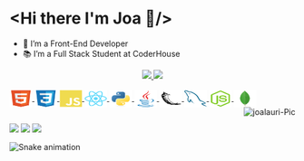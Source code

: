 # <Hi there I'm Joa 👋/>


- 🥇 I’m a Front-End Developer
- 📚 I’m a Full Stack Student at CoderHouse
<!-- - 🖥️ I’m looking to work as a Front-End Developer and gain experience -->

<div align="center">
  <a href="https://github.com/joalauri">
  <img height="180em" src="https://github-readme-stats.vercel.app/api?username=joalauri&show_icons=true&theme=dark&count_private=true"/>
  <img height="180em" src="https://github-readme-stats.vercel.app/api/top-langs/?username=joalauri&layout=compact&langs_count=14&theme=dark" />
</div>
<div style="display: inline_block"><br>
  <img align="center" alt="joalauri-HTML" height="30" width="40" src="https://raw.githubusercontent.com/devicons/devicon/master/icons/html5/html5-original.svg">
  <img align="center" alt="joalauri-CSS" height="30" width="40" src="https://raw.githubusercontent.com/devicons/devicon/master/icons/css3/css3-original.svg">
  <img align="center" alt="joalauri-Js" height="30" width="40" src="https://raw.githubusercontent.com/devicons/devicon/master/icons/javascript/javascript-plain.svg">
  <img align="center" alt="joalauri-React" height="30" width="40" src="https://raw.githubusercontent.com/devicons/devicon/master/icons/react/react-original.svg">
  <img align="center" alt="joalauri-Python" height="30" width="40" src="https://raw.githubusercontent.com/devicons/devicon/master/icons/python/python-original.svg">
  <img align="center" alt="joalauri-Java" height="30" width="40" src="https://raw.githubusercontent.com/devicons/devicon/master/icons/java/java-original.svg">
   <img align="center" alt="joalauri-Flask" height="30" width="40" src="https://raw.githubusercontent.com/devicons/devicon/master/icons/flask/flask-original.svg">
  <img align="center" alt="joalauri-mySQL" height="30" width="40" src="https://raw.githubusercontent.com/devicons/devicon/master/icons/mysql/mysql-plain.svg">
  <img align="center" alt="joalauri-NodeJs" height="30" width="40" src="https://raw.githubusercontent.com/devicons/devicon/master/icons/nodejs/nodejs-original.svg">
   <img align="center" alt="joalauri-MongoDB" height="30" width="40" src="https://raw.githubusercontent.com/devicons/devicon/master/icons/mongodb/mongodb-original.svg">
  <img align="right" alt="joalauri-Pic" height="150" src="https://">
</div>
  
  ##
 
<div> 
  <a href = "mailto:joalauricella@gmail.com"><img src="https://img.shields.io/badge/-Gmail-%23333?style=for-the-badge&logo=gmail&logoColor=white" target="_blank"></a>
  <a href="https://www.linkedin.com/in/joaquin-lauricella-6b09581b9" target="_BLANK"><img src="https://img.shields.io/badge/-LinkedIn-%230077B5?style=for-the-badge&logo=linkedin&logoColor=white" target="_BLANK"></a> 
  <a href="https://instagram.com/stiven_dz" target="_blank"><img src="https://img.shields.io/badge/-Instagram-%23E4405F?style=for-the-badge&logo=instagram&logoColor=white" target="_blank"></a>
 
  ![Snake animation](https://github.com/joalauri/joalauri/blob/output/github-contribution-grid-snake.svg)

 
</div>

